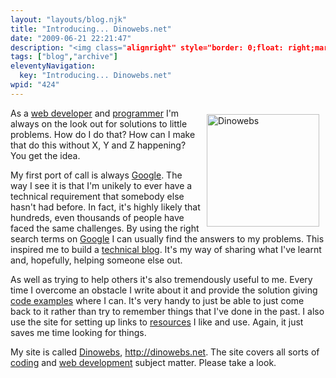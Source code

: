```yaml
---
layout: "layouts/blog.njk"
title: "Introducing... Dinowebs.net"
date: "2009-06-21 22:21:47"
description: "<img class="alignright" style="border: 0;float: right;margin: 10px" src="http://www"
tags: ["blog","archive"]
eleventyNavigation:
  key: "Introducing... Dinowebs.net"
wpid: "424"
---
```

<img class="alignright" style="border: 0;float: right;margin: 10px" src="http://www.chris-smith-web.com/wp-content/uploads/2009/06/stegosaurus-180x180.png" alt="Dinowebs" width="180" height="180" />As a <a title="web developer" href="http://www.chris-smith-web.com" target="_self">web developer</a> and <a title="programmer" href="http://www.chris-smith-web.com" target="_self">programmer</a> I'm always on the look out for solutions to little problems. How do I do that? How can I make that do this without X, Y and Z happening? You get the idea.

My first port of call is always <a title="Google" href="http://www.google.co.uk" target="_blank">Google</a>. The way I see it is that I'm unikely to ever have a technical requirement that somebody else hasn't had before. In fact, it's highly likely that hundreds, even thousands of people have faced the same challenges. By using the right search terms on <a title="Google" href="http://www.google.co.uk" target="_blank">Google</a> I can usually find the answers to my problems. This inspired me to build a <a title="technical blog" href="http://dinowebs.net" target="_self">technical blog</a>. It's my way of sharing what I've learnt and, hopefully, helping someone else out.

As well as trying to help others it's also tremendously useful to me. Every time I overcome an obstacle I write about it and provide the solution giving <a title="code examples" href="http://dinowebs.net" target="_self">code examples</a> where I can. It's very handy to just be able to just come back to it rather than try to remember things that I've done in the past. I also use the site for setting up links to <a title="web development resources" href="http://dinowebs.net" target="_self">resources</a> I like and use. Again, it just saves me time looking for things.

My site is called <a title="Dinowebs" href="http://dinowebs.net" target="_self">Dinowebs</a>, <a title="Dinowebs" href="http://dinowebs.net">http://dinowebs.net</a>. The site covers all sorts of <a title="coding" href="http://dinowebs.net" target="_self">coding</a> and <a title="web development" href="http://dinowebs.net" target="_self">web development</a> subject matter. Please take a look.